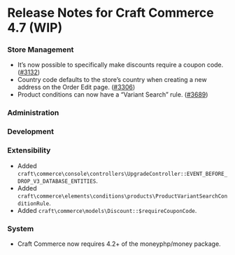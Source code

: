 # Release Notes for Craft Commerce 4.7 (WIP)

### Store Management
- It’s now possible to specifically make discounts require a coupon code. ([#3132](https://github.com/craftcms/commerce/issues/3132))
- Country code defaults to the store’s country when creating a new address on the Order Edit page. ([#3306](https://github.com/craftcms/commerce/issues/3306))
- Product conditions can now have a “Variant Search” rule. ([#3689](https://github.com/craftcms/commerce/issues/3689))

### Administration

### Development

### Extensibility
- Added `craft\commerce\console\controllers\UpgradeController::EVENT_BEFORE_DROP_V3_DATABASE_ENTITIES`.
- Added `craft\commerce\elements\conditions\products\ProductVariantSearchConditionRule`.
- Added `craft\commerce\models\Discount::$requireCouponCode`.

### System
- Craft Commerce now requires 4.2+ of the moneyphp/money package.